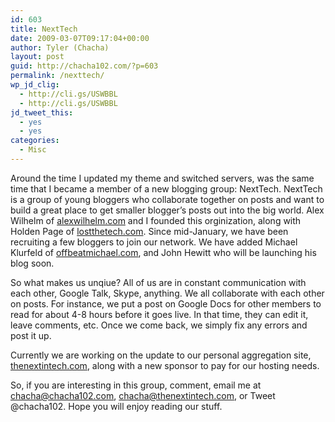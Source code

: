 ```yaml
---
id: 603
title: NextTech
date: 2009-03-07T09:17:04+00:00
author: Tyler (Chacha)
layout: post
guid: http://chacha102.com/?p=603
permalink: /nexttech/
wp_jd_clig:
  - http://cli.gs/USWBBL
  - http://cli.gs/USWBBL
jd_tweet_this:
  - yes
  - yes
categories:
  - Misc
---
```

Around the time I updated my theme and switched servers, was the same time that I became a member of a new blogging group: NextTech. NextTech is a group of young bloggers who collaborate together on posts and want to build a great place to get smaller blogger&#8217;s posts out into the big world. Alex Wilhelm of [alexwilhelm.com](http://alexwilhelm.com) and I founded this orginization, along with Holden Page of [lostthetech.com](http://lostthetech.com). Since mid-January, we have been recruiting a few bloggers to join our network. We have added Michael Klurfeld of [offbeatmichael.com](http://offbeatmichael.com), and John Hewitt who will be launching his blog soon.<!--more-->

So what makes us unqiue? All of us are in constant communication with each other, Google Talk, Skype, anything. We all collaborate with each other on posts. For instance, we put a post on Google Docs for other members to read for about 4-8 hours before it goes live. In that time, they can edit it, leave comments, etc. Once we come back, we simply fix any errors and post it up.

Currently we are working on the update to our personal aggregation site, [thenextintech.com](http://thenextintech.com), along with a new sponsor to pay for our hosting needs. 

So, if you are interesting in this group, comment, email me at chacha@chacha102.com, chacha@thenextintech.com, or Tweet @chacha102. Hope you will enjoy reading our stuff.